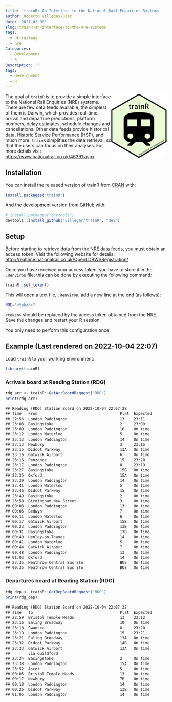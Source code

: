 ```yaml
---
title: 'trainR: An Interface to the National Rail Enquiries Systems'
author: Roberto Villegas-Diaz
date: '2021-02-08'
slug: trainR-an-interface-to-the-nre-systems
tags:
  - uk-railway
  - nre
Categories:
  - Development
  - R
Description: ''
Tags:
  - Development
  - R
---
```


<img src="https://raw.githubusercontent.com/villegar/trainR/main/inst/images/logo.png" alt="logo" align="right" height=200px/>

The goal of `trainR` is to provide a simple interface to the 
National Rail Enquiries (NRE) systems. There are few data feeds 
available, the simplest of them is Darwin, which provides real-time 
arrival and departure predictions, platform numbers, delay estimates, 
schedule changes and cancellations. Other data feeds provide historical 
data, Historic Service Performance (HSP), and much more. `trainR` 
simplifies the data retrieval, so that the users can focus on their 
analyses. For more details visit 
https://www.nationalrail.co.uk/46391.aspx.

## Installation

You can install the released version of trainR from [CRAN](https://CRAN.R-project.org) with:

``` r
install.packages("trainR")
```

And the development version from [GitHub](https://github.com/) with:

``` r
# install.packages("devtools")
devtools::install_github("villegar/trainR", "dev")
```

## Setup
Before starting to retrieve data from the NRE data feeds, you must obtain an access token. 
Visit the following website for details: http://realtime.nationalrail.co.uk/OpenLDBWSRegistration/

Once you have received your access token, you have to store it in the `.Renviron` file; this can be 
done by executing the following command:


```r
trainR::set_token()
```

This will open a text file, `.Renviron`, add a new line at the end (as follows):

```bash
NRE="<token>"
```

`<token>` should be replaced by the access token obtained from the NRE. Save the changes and restart 
your R session.

You only need to perform this configuration once.

## Example (Last rendered on 2022-10-04 22:07)

Load `trainR` to your working environment:

```r
library(trainR)
```

### Arrivals board at Reading Station (RDG)


```r
rdg_arr <- trainR::GetArrBoardRequest("RDG")
print(rdg_arr)
```

```
## Reading (RDG) Station Board on 2022-10-04 22:07:28
## Time   From                                    Plat  Expected
## 22:56  London Paddington                       13    23:11
## 23:03  Basingstoke                             2     23:09
## 23:09  London Paddington                       10    On time
## 23:12  London Waterloo                         5     On time
## 23:13  London Paddington                       14    On time
## 23:13  Newbury                                 3     23:15
## 23:15  Didcot Parkway                          13A   On time
## 23:16  Gatwick Airport                         6     On time
## 23:16  Penzance                                15    23:20
## 23:17  London Paddington                       8     23:19
## 23:27  Basingstoke                             15B   On time
## 23:35  Oxford                                  15A   On time
## 23:39  London Paddington                       14    On time
## 23:41  London Waterloo                         5     On time
## 23:46  Didcot Parkway                          15    On time
## 23:49  Basingstoke                             2     On time
## 23:50  Birmingham New Street                   3     On time
## 00:03  London Paddington                       13    On time
## 00:06  Bedwyn                                  7     On time
## 00:11  London Waterloo                         6     On time
## 00:17  Gatwick Airport                         15B   On time
## 00:23  London Paddington                       13B   On time
## 00:31  Basingstoke                             13B   On time
## 00:40  Henley-on-Thames                        14    On time
## 00:41  London Waterloo                         5     On time
## 00:44  Gatwick Airport                         7     On time
## 00:48  London Paddington                       13    On time
## 01:03  Oxford                                  14    On time
## 23:35  Heathrow Central Bus Stn                BUS   On time
## 00:35  Heathrow Central Bus Stn                BUS   On time
```

### Departures board at Reading Station (RDG)


```r
rdg_dep <- trainR::GetDepBoardRequest("RDG")
print(rdg_dep)
```

```
## Reading (RDG) Station Board on 2022-10-04 22:07:32
## Time   To                                      Plat  Expected
## 22:59  Bristol Temple Meads                    13    23:12
## 23:16  Ealing Broadway                         10    On time
## 23:18  Swansea                                 8     23:20
## 23:19  London Paddington                       15    23:21
## 23:21  Ealing Broadway                         13A   On time
## 23:32  Didcot Parkway                          14B   On time
## 23:33  Gatwick Airport                         13A   On time
##        via Guildford                           
## 23:34  Basingstoke                             2     On time
## 23:38  London Paddington                       15A   On time
## 23:52  Ascot                                   5     On time
## 00:05  Bristol Temple Meads                    13    On time
## 00:17  Newbury                                 7B    On time
## 00:18  London Paddington                       14    On time
## 00:26  Didcot Parkway                          13B   On time
## 01:05  London Paddington                       14    On time
```
